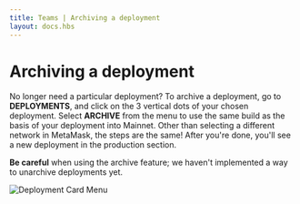 ```yaml
---
title: Teams | Archiving a deployment
layout: docs.hbs
---
```

# Archiving a deployment

No longer need a particular deployment? To archive a deployment, go to **<span class="inline-menu-item"><i class="fal fa-parachute-box"></i>DEPLOYMENTS</span>**, and click on the 3 vertical dots of your chosen deployment. Select **ARCHIVE** from the menu to use the same build as the basis of your deployment into Mainnet. Other than selecting a different network in MetaMask, the steps are the same! After you're done, you'll see a new deployment in the production section.

<p class="alert alert-warning">
<strong><i class="far fa-exclamation-triangle"></i> Be careful</strong> when using the archive feature; we haven't implemented a way to unarchive deployments yet.
</p>

![Deployment Card Menu](/img/tutorials/learn-how-to-deploy-with-truffle-teams/deployment-card-menu.png)

